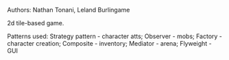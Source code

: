 Authors: Nathan Tonani, Leland Burlingame

2d tile-based game.

Patterns used: Strategy pattern - character atts; Observer - mobs; Factory - character creation;  Composite - inventory; Mediator - arena; Flyweight - GUI
